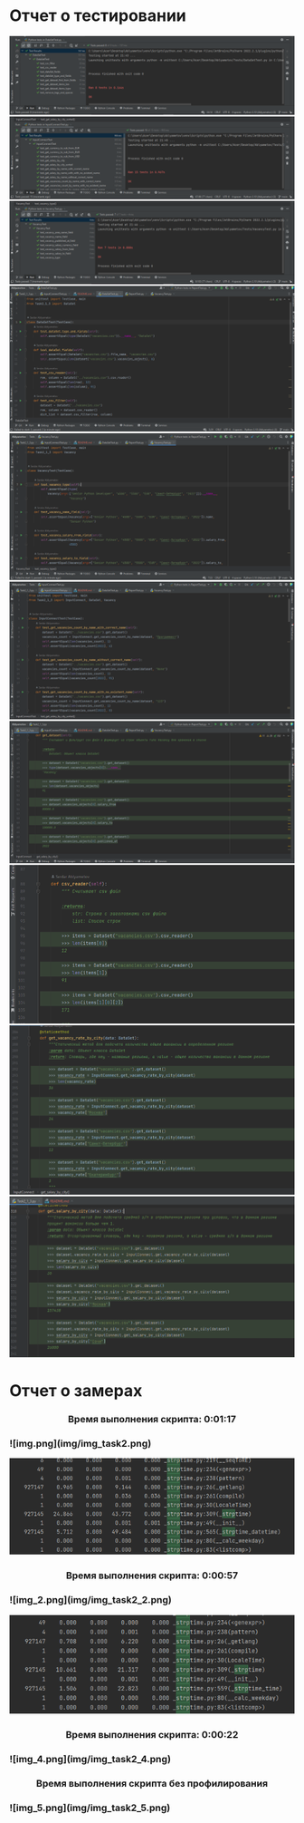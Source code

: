 # Отчет о тестировании
![img.png](img/img.png)
![img_1.png](img/img_1.png)
![img_2.png](img/img_2.png)
![img_3.png](img/img_3.png)
![img_4.png](img/img_4.png)
![img_5.png](img/img_5.png)
![img_6.png](img/img_6.png)
![img_7.png](img/img_7.png)
![img_8.png](img/img_8.png)
![img_9.png](img/img_9.png)

# Отчет о замерах
<h3 style="text-align:center">Время выполнения скрипта: 0:01:17<h3>
![img.png](img/img_task2.png)

![img_1.png](img/img_task2_1.png)

<h3 style="text-align:center">Время выполнения скрипта: 0:00:57<h3>
![img_2.png](img/img_task2_2.png)

![img_3.png](img/img_task2_3.png)

<h3 style="text-align:center">Время выполнения скрипта: 0:00:22<h3>
![img_4.png](img/img_task2_4.png)

<h3 style="text-align:center">Время выполнения скрипта без профилирования<h3>
![img_5.png](img/img_task2_5.png)